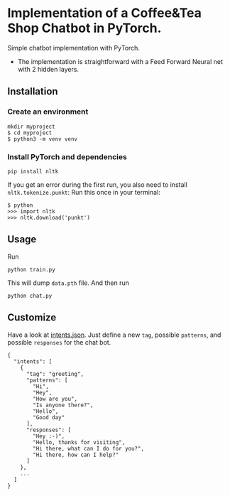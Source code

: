 # Implementation of a Coffee&Tea Shop Chatbot in PyTorch.  
Simple chatbot implementation with PyTorch. 
- The implementation is straightforward with a Feed Forward Neural net with 2 hidden layers.


## Installation

### Create an environment

```console
mkdir myproject
$ cd myproject
$ python3 -m venv venv
```


### Install PyTorch and dependencies

 ```console
pip install nltk
 ```

If you get an error during the first run, you also need to install `nltk.tokenize.punkt`:
Run this once in your terminal:
 ```console
$ python
>>> import nltk
>>> nltk.download('punkt')
```

## Usage
Run
```console
python train.py
```
This will dump `data.pth` file. And then run
```console
python chat.py
```
## Customize
Have a look at [intents.json](intents.json). Just define a new `tag`, possible `patterns`, and possible `responses` for the chat bot. 
```console
{
  "intents": [
    {
      "tag": "greeting",
      "patterns": [
        "Hi",
        "Hey",
        "How are you",
        "Is anyone there?",
        "Hello",
        "Good day"
      ],
      "responses": [
        "Hey :-)",
        "Hello, thanks for visiting",
        "Hi there, what can I do for you?",
        "Hi there, how can I help?"
      ]
    },
    ...
  ]
}
```
